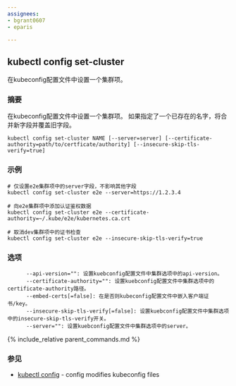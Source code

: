 ```yaml
---
assignees:
- bgrant0607
- eparis

---
```


## kubectl config set-cluster

在kubeconfig配置文件中设置一个集群项。

### 摘要


在kubeconfig配置文件中设置一个集群项。
如果指定了一个已存在的名字，将合并新字段并覆盖旧字段。

```
kubectl config set-cluster NAME [--server=server] [--certificate-authority=path/to/certficate/authority] [--insecure-skip-tls-verify=true]
```

### 示例

```
# 仅设置e2e集群项中的server字段，不影响其他字段
kubectl config set-cluster e2e --server=https://1.2.3.4

# 向e2e集群项中添加认证鉴权数据
kubectl config set-cluster e2e --certificate-authority=~/.kube/e2e/kubernetes.ca.crt

# 取消dev集群项中的证书检查
kubectl config set-cluster e2e --insecure-skip-tls-verify=true
```

### 选项

```
      --api-version="": 设置kuebconfig配置文件中集群选项中的api-version。
      --certificate-authority="": 设置kuebconfig配置文件中集群选项中的certificate-authority路径。
      --embed-certs[=false]: 在是否则kubeconfig配置文件中嵌入客户端证书/key。
      --insecure-skip-tls-verify[=false]: 设置kuebconfig配置文件中集群选项中的insecure-skip-tls-verify开关。
      --server="": 设置kuebconfig配置文件中集群选项中的server。
```

{% include_relative parent_commands.md %}

### 参见

* [kubectl config](/docs/user-guide/kubectl/kubectl_config/)	 - config modifies kubeconfig files
